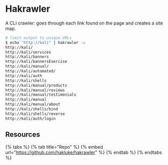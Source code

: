 # Hakrawler

A CLI crawler: goes through each link found on the page and creates a site map.

```bash
# limit output to unique URLs
$ echo "http://kali" | hakrawler -u
http://kali/
http://kali/services
http://kali/banners
http://kali/bannersExercise
http://kali/manual/
http://kali/automated/
http://kali/auth
http://kali/shells
http://kali/manual/products
http://kali/manual/reviews
http://kali/manual/testimonials
http://kali/manual
http://kali/manual/about
http://kali/shells/bind
http://kali/shells/reverse
http://kali/auth/login
```

## Resources

{% tabs %}
{% tab title="Repo" %}
{% embed url="https://github.com/hakluke/hakrawler" %}
{% endtab %}
{% endtabs %}
